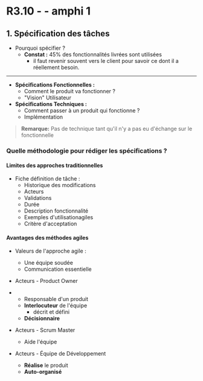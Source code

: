 # R3.10 -   - amphi 1

## 1. Spécification des tâches

* Pourquoi spécifier ?
    * **Constat :** 45% des fonctionnalités livrées sont utilisées
      * il faut revenir souvent vers le client pour savoir ce 
        dont il a réellement besoin.

---

* **Spécifications Fonctionnelles :**
  * Comment le produit va fonctionner ?
  * "Vision" Utilisateur
* **Spécifications Techniques :**
  * Comment passer à un produit qui fonctionne ?
  * Implémentation

> **Remarque:** Pas de technique tant qu'il n'y a pas eu d'échange sur le fonctionnelle

### Quelle méthodologie pour rédiger les spécifications ?
#### Limites des approches traditionnelles
* Fiche définition de tâche :
  * Historique des modifications
  * Acteurs
  * Validations
  * Durée
  * Description fonctionnalité
  * Exemples d'utilisationagiles
  * Critère d'acceptation

#### Avantages des méthodes agiles

* Valeurs de l'approche agile :
  * Une équipe soudée
  * Communication essentielle


* Acteurs - Product Owner
* 
  * Responsable d'un produit
  * **Interlocuteur** de l'équipe
    * décrit et défini
  * **Décisionnaire**

* Acteurs - Scrum Master
  * Aide l'équipe

* Acteurs - Équipe de Développement
  * **Réalise** le produit
  * **Auto-organisé**

